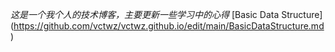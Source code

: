 *这是一个我个人的技术博客，主要更新一些学习中的心得*
[Basic Data Structure] (https://github.com/vctwz/vctwz.github.io/edit/main/BasicDataStructure.md)
